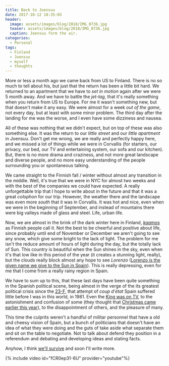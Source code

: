 ```yaml
---
title: Back to Joensuu
date: 2017-10-12 18:35:03
header:
  image: assets/images/blog/2018/IMG_0736.jpg
  teaser: assets/images/blog/2018/IMG_0736.jpg
  caption: Joensuu form the air. 
categories:
  - Personal
tags:
  - Finland
  - Joensuu
  - myself
  - thoughts
---
```

More or less a month ago we came back from US to Finland. There is no so much to tell about his, but just that the return has been a little bit hard. We returned to an apartment that we have to _set in motion_ again after we were 5 month away. And we have to battle the _jet-lag_, that it's really something when you return from US to Europe. For me it wasn't something new, but that doesn't make it any easy. We were almost for a week _out of the game_, not every day, but at least with some minor problem. The third day after the landing for me was the worse, and I even have some dizziness and nausea.

All of these was nothing that we didn't expect, but on top of these was also something else. It was the return to our _little street_ and our _little apartment_ in Joensuu. Don't get me wrong, we are really and perfectly happy here, and we missed a lot of things while we were in Corvallis (for starters, our privacy, our bed, our TV and entertaining system, our sofa and our kitchen). But, there is no more drama and craziness, and not more great landscape and diverse people, and no more easy understanding of the people surrounding you or spontaneous talking.

We came straight to the Finnish fall / winter without almost any transition in the middle. Well, it's true that we were in NYC for almost two weeks and with the best of the companies we could have expected. A really unforgettable trip that I hope to write about in the future and that it was a great _colophon_ for our trip. However, the weather there and the landscape was even more _south_ that it was in Corvallis.  It was hot and nice, even when we were in the beginning of September, and instead of mountains there were big valleys made of glass and steel. Life, urban life.

Now, we are almost in the brink of the dark winter here in Finland, _[kaamos](https://en.wikipedia.org/wiki/Polar_night)_ as Finnish people call it. Not the best to be cheerful and positive about life, since probably until end of November or December we aren't going to see any snow, which give some bright to the lack of light. The problem for me isn't the reduce amount of hours of light during the day, but the totally lack of Sun. This country is beautiful when the Sun shines in the sky, even when it's that low like in this period of the year (it creates a stunning light, really), but the clouds really block almost any hope to see _Lorenzo_ ([Lorenzo is the given name we give to the Sun in Spain](https://en.wiktionary.org/wiki/Lorenzo)). This is really depressing, even for me that I come from a really rainy region in Spain.

We have to sum up to this, that these last days have been quite something in the Spanish political scene, being almost in the verge of the its greatest political crisis since the [23-F](https://en.wikipedia.org/wiki/23-F), that attempt of _coup d'état_ Spain suffered little before I was in this world, in 1981. Even the [King was on TV](https://www.youtube.com/watch?v=5K0iqrFW_pg), to the astonishment and confusion of some (they thought that [Christmas came earlier this year](https://en.wikipedia.org/wiki/Christmas_Eve_National_Speech)), to the disappointment of others, and the pleasure of many.

This time the culprits weren't a handful of militar personnel that have a old and cheesy vision of Spain, but a bunch of politicians that doesn't have an idea of what they were doing and the guts of take aside what separate them and sit on the table to negotiate. Not to talk about defend they position in a referendum and debating and developing ideas and stating facts.

Anyhow, I think [we'll survive](https://www.youtube.com/watch?v=gYkACVDFmeg) and soon I'll write more.

{% include video id="fCR0ep31-6U" provider="youtube"%}
